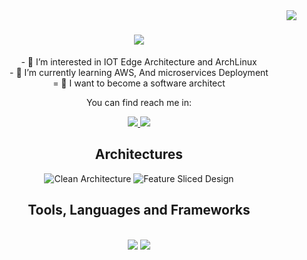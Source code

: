 <img align="right" src="https://visitor-badge.laobi.icu/badge?page_id=teocchiii.teocchiii" />

<h1 align="center">
    <img src="https://readme-typing-svg.herokuapp.com/?font=Righteous&size=35&center=true&vCenter=true&width=500&height=70&duration=4000&lines=Hi+There;I'm+Daniel+Del+Castillo+🍂!;" />
</h1>

<div align="center">
    - 👀 I’m interested in IOT Edge Architecture and ArchLinux <br>
    - 🌱 I’m currently learning AWS, And microservices Deployment<br>
    = 🍁 I want to become a software architect
</div>

<div align="center"> 
    <p>You can find reach me in: </p>
  <a href="mailto:dev.dmdcb@gmail.com">
    <img src="https://img.shields.io/badge/Gmail-333333?style=for-the-badge&logo=gmail&logoColor=red" />
  </a>
  <a href="https://www.linkedin.com/in/daniel-del-castillo-2820b4270" target="_blank">
    <img src="https://img.shields.io/badge/LinkedIn-0077B5?style=for-the-badge&logo=linkedin&logoColor=blue" target="_blank" />
  </a>

 <!-- 
  <a href="" target="_blank">
     <img src="https://img.shields.io/badge/Portfolio-FF5722?style=for-the-badge&logo=todoist&logoColor=white" target="_blank" /> 
  </a>
  -->
  
</div>

<h2 align="center">Architectures </h2>

<p align="center">
  <img src="https://img.shields.io/badge/Clean%20Architecture-%20-blueviolet?style=for-the-badge" alt="Clean Architecture" />
  <img src="https://img.shields.io/badge/Domain%20Driven--Design%20Design-%20-orange?style=for-the-badge" alt="Feature Sliced Design" />
</p>

<h2 align="center">Tools, Languages and Frameworks</h2>
<br/>
<div align="center">
    <img src="https://skillicons.dev/icons?i=vscode,idea,webstorm,github,gherkin,azure,gcp" />
    <img src="https://skillicons.dev/icons?i=python,javascript,typescript,cs,java,angular,react,vue,vite,flutter,flask,spring,dotnet,kafka,kubernetes,docker,redis,mysql,mongodb" /><br>
</div>
